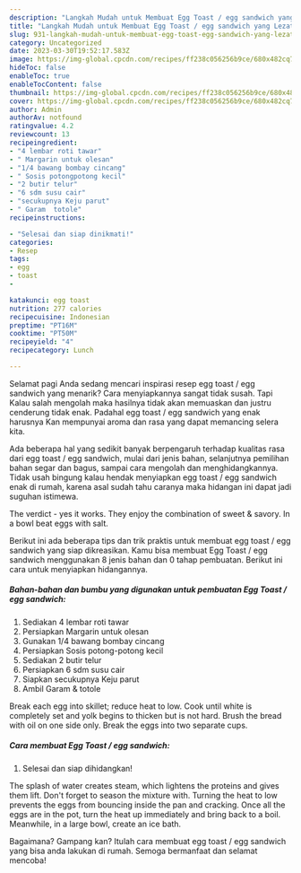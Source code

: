 ```yaml
---
description: "Langkah Mudah untuk Membuat Egg Toast / egg sandwich yang Lezat Sekali"
title: "Langkah Mudah untuk Membuat Egg Toast / egg sandwich yang Lezat Sekali"
slug: 931-langkah-mudah-untuk-membuat-egg-toast-egg-sandwich-yang-lezat-sekali
category: Uncategorized
date: 2023-03-30T19:52:17.583Z
image: https://img-global.cpcdn.com/recipes/ff238c056256b9ce/680x482cq70/egg-toast-egg-sandwich-foto-resep-utama.jpg
hideToc: false
enableToc: true
enableTocContent: false
thumbnail: https://img-global.cpcdn.com/recipes/ff238c056256b9ce/680x482cq70/egg-toast-egg-sandwich-foto-resep-utama.jpg
cover: https://img-global.cpcdn.com/recipes/ff238c056256b9ce/680x482cq70/egg-toast-egg-sandwich-foto-resep-utama.jpg
author: Admin
authorAv: notfound
ratingvalue: 4.2
reviewcount: 13
recipeingredient:
- "4 lembar roti tawar"
- " Margarin untuk olesan"
- "1/4 bawang bombay cincang"
- " Sosis potongpotong kecil"
- "2 butir telur"
- "6 sdm susu cair"
- "secukupnya Keju parut"
- " Garam  totole"
recipeinstructions:

- "Selesai dan siap dinikmati!"
categories:
- Resep
tags:
- egg
- toast
- 

katakunci: egg toast  
nutrition: 277 calories
recipecuisine: Indonesian
preptime: "PT16M"
cooktime: "PT50M"
recipeyield: "4"
recipecategory: Lunch

---
```



Selamat pagi Anda sedang mencari inspirasi resep egg toast / egg sandwich yang menarik? Cara menyiapkannya sangat tidak susah. Tapi Kalau salah mengolah maka hasilnya tidak akan memuaskan dan justru cenderung tidak enak. Padahal egg toast / egg sandwich yang enak harusnya Kan mempunyai aroma dan rasa yang dapat memancing selera kita.


Ada beberapa hal yang sedikit banyak berpengaruh terhadap kualitas rasa dari egg toast / egg sandwich, mulai dari jenis bahan, selanjutnya pemilihan bahan segar dan bagus, sampai cara mengolah dan menghidangkannya. Tidak usah bingung kalau hendak menyiapkan egg toast / egg sandwich enak di rumah, karena asal sudah tahu caranya maka hidangan ini dapat jadi suguhan istimewa.

The verdict - yes it works. They enjoy the combination of sweet &amp; savory. In a bowl beat eggs with salt.


Berikut ini ada beberapa tips dan trik praktis untuk membuat egg toast / egg sandwich yang siap dikreasikan. Kamu bisa membuat Egg Toast / egg sandwich menggunakan 8 jenis bahan dan 0 tahap pembuatan. Berikut ini cara untuk menyiapkan hidangannya.

<!--inarticleads1-->

##### Bahan-bahan dan bumbu yang digunakan untuk pembuatan Egg Toast / egg sandwich:

1. Sediakan 4 lembar roti tawar
1. Persiapkan  Margarin untuk olesan
1. Gunakan 1/4 bawang bombay cincang
1. Persiapkan  Sosis potong-potong kecil
1. Sediakan 2 butir telur
1. Persiapkan 6 sdm susu cair
1. Siapkan secukupnya Keju parut
1. Ambil  Garam &amp; totole


Break each egg into skillet; reduce heat to low. Cook until white is completely set and yolk begins to thicken but is not hard. Brush the bread with oil on one side only. Break the eggs into two separate cups. 

<!--inarticleads2-->

##### Cara membuat Egg Toast / egg sandwich:


1. Selesai dan siap dihidangkan!

The splash of water creates steam, which lightens the proteins and gives them lift. Don&#39;t forget to season the mixture with. Turning the heat to low prevents the eggs from bouncing inside the pan and cracking. Once all the eggs are in the pot, turn the heat up immediately and bring back to a boil. Meanwhile, in a large bowl, create an ice bath. 

Bagaimana? Gampang kan? Itulah cara membuat egg toast / egg sandwich yang bisa anda lakukan di rumah. Semoga bermanfaat dan selamat mencoba!
